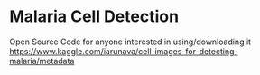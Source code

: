 # Malaria Cell Detection
Open Source Code for anyone interested in using/downloading it
https://www.kaggle.com/iarunava/cell-images-for-detecting-malaria/metadata
